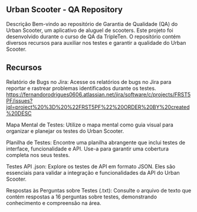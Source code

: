 ## Urban Scooter - QA Repository
Descrição Bem-vindo ao repositório de Garantia de Qualidade (QA) do Urban Scooter, um aplicativo de aluguel de scooters. Este projeto foi desenvolvido durante o curso de QA da TripleTen. O repositório contém diversos recursos para auxiliar nos testes e garantir a qualidade do Urban Scooter.

## Recursos
Relatório de Bugs no Jira: Acesse os relatórios de bugs no Jira para reportar e rastrear problemas identificados durante os testes. https://fernandorodrigues0606.atlassian.net/jira/software/c/projects/FRST5PF/issues?jql=project%20%3D%20%22FRST5PF%22%20ORDER%20BY%20created%20DESC

Mapa Mental de Testes: Utilize o mapa mental como guia visual para organizar e planejar os testes do Urban Scooter.

Planilha de Testes: Encontre uma planilha abrangente que inclui testes de interface, funcionalidade e API. Use-a para garantir uma cobertura completa nos seus testes.

Testes API .json: Explore os testes de API em formato JSON. Eles são essenciais para validar a integração e funcionalidades da API do Urban Scooter.

Respostas às Perguntas sobre Testes (.txt): Consulte o arquivo de texto que contém respostas a 16 perguntas sobre testes, demonstrando conhecimento e compreensão na área.
